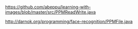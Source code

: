 
https://github.com/abeppu/learning-with-images/blob/master/src/PPMReadWrite.java

http://darnok.org/programming/face-recognition/PPMFile.java